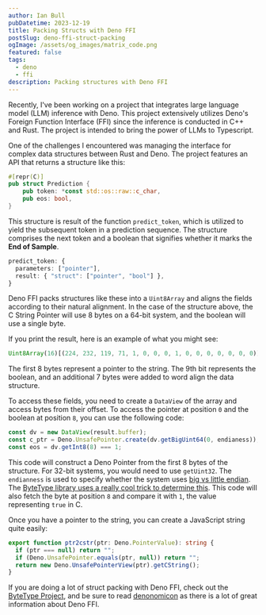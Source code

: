 ```yaml
---
author: Ian Bull
pubDatetime: 2023-12-19
title: Packing Structs with Deno FFI
postSlug: deno-ffi-struct-packing
ogImage: /assets/og_images/matrix_code.png
featured: false
tags:
  - deno
  - ffi
description: Packing structures with Deno FFI
---
```


Recently, I've been working on a project that integrates large language model (LLM) inference with Deno. This project extensively utilizes Deno's Foreign Function Interface (FFI) since the inference is conducted in C++ and Rust. The project is intended to bring the power of LLMs to Typescript.

One of the challenges I encountered was managing the interface for complex data structures between Rust and Deno. The project features an API that returns a structure like this:

```rust
#[repr(C)]
pub struct Prediction {
    pub token: *const std::os::raw::c_char,
    pub eos: bool,
}
```

This structure is result of the function `predict_token`, which is utilized to yield the subsequent token in a prediction sequence. The structure comprises the next token and a boolean that signifies whether it marks the **End of Sample**.

```typescript
predict_token: {
  parameters: ["pointer"],
  result: { "struct": ["pointer", "bool"] },
}
```

Deno FFI packs structures like these into a `Uint8Array` and aligns the fields according to their natural alignment. In the case of the structure above, the C String Pointer will use 8 bytes on a 64-bit system, and the boolean will use a single byte.

If you print the result, here is an example of what you might see:

```typescript
Uint8Array(16)[(224, 232, 119, 71, 1, 0, 0, 0, 1, 0, 0, 0, 0, 0, 0, 0)];
```

The first 8 bytes represent a pointer to the string. The 9th bit represents the boolean, and an additional 7 bytes were added to word align the data structure.

To access these fields, you need to create a `DataView` of the array and access bytes from their offset. To access the pointer at position `0` and the boolean at position `8`, you can use the following code:

```typescript
const dv = new DataView(result.buffer);
const c_ptr = Deno.UnsafePointer.create(dv.getBigUint64(0, endianess));
const eos = dv.getInt8(8) === 1;
```

This code will construct a Deno Pointer from the first 8 bytes of the structure. For 32-bit systems, you would need to use `getUint32`. The `endianness` is used to specify whether the system uses [big vs little endian](https://en.wikipedia.org/wiki/Endianness). The [ByteType library uses a really cool trick to determine this](https://github.com/denosaurs/byte_type/blob/main/utils.ts). This code will also fetch the byte at position `8` and compare it with `1`, the value representing `true` in C.

Once you have a pointer to the string, you can create a JavaScript string quite easily:

```typescript
export function ptr2cstr(ptr: Deno.PointerValue): string {
  if (ptr === null) return "";
  if (Deno.UnsafePointer.equals(ptr, null)) return "";
  return new Deno.UnsafePointerView(ptr).getCString();
}
```

If you are doing a lot of struct packing with Deno FFI, check out the [ByteType Project](https://github.com/denosaurs/byte_type), and be sure to read [denonomicon](https://denonomicon.deno.dev/types/structs) as there is a lot of great information about Deno FFI.
